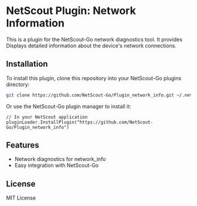 # NetScout Plugin: Network Information

This is a plugin for the NetScout-Go network diagnostics tool. It provides Displays detailed information about the device's network connections.

## Installation

To install this plugin, clone this repository into your NetScout-Go plugins directory:

```bash
git clone https://github.com/NetScout-Go/Plugin_network_info.git ~/.netscout/plugins/network_info
```

Or use the NetScout-Go plugin manager to install it:

```
// In your NetScout application
pluginLoader.InstallPlugin("https://github.com/NetScout-Go/Plugin_network_info")
```

## Features

- Network diagnostics for network_info
- Easy integration with NetScout-Go

## License

MIT License

